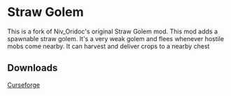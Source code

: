 # Straw Golem
This is a fork of Niv_Oridoc's original Straw Golem mod.
This mod adds a spawnable straw golem. It's a very weak golem and flees whenever hostile mobs come nearby.
It can harvest and deliver crops to a nearby chest

## Downloads
<a href="https://www.curseforge.com/minecraft/mc-mods/strawgolem-reborn">Curseforge</a>
